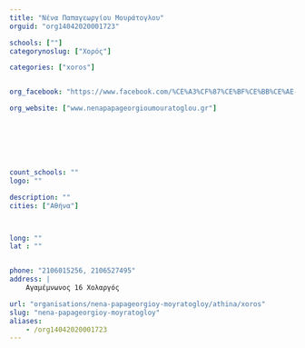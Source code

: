 ```yaml
---
title: "Νένα Παπαγεωργίου Μουράτογλου"
orguid: "org14042020001723"

schools: [""]
categorynoslug: ["Χορός"]

categories: ["xoros"]


org_facebook: "https://www.facebook.com/%CE%A3%CF%87%CE%BF%CE%BB%CE%AE-%CE%A7%CE%BF%CF%81%CE%BF%CF%8D-%CE%9D%CE%AD%CE%BD%CE%B1-%CE%A0%CE%B1%CF%80%CE%B1%CE%B3%CE%B5%CF%89%CF%81%CE%B3%CE%AF%CE%BF%CF%85-%CE%9C%CE%BF%CF%85%CF%81%CE%AC%CF%84%CE%BF%CE%B3%CE%BB%CE%BF%CF%85-329301767272968/"

org_website: ["www.nenapapageorgioumouratoglou.gr"]







count_schools: ""
logo: ""

description: ""
cities: ["Αθήνα"]



long: ""
lat : ""


phone: "2106015256, 2106527495"
address: |
    Αγαμέμνωνος 16 Χολαργός

url: "organisations/nena-papageorgioy-moyratogloy/athina/xoros"
slug: "nena-papageorgioy-moyratogloy"
aliases:
    - /org14042020001723
---
```



